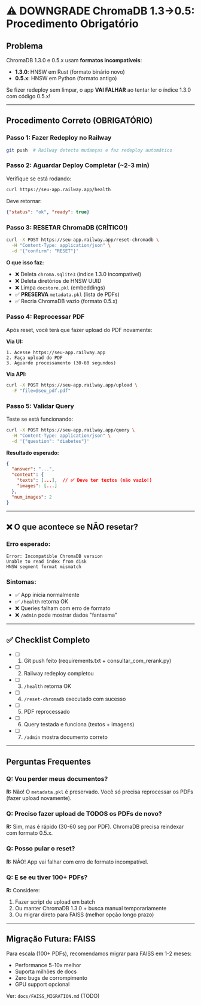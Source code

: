 # ⚠️ DOWNGRADE ChromaDB 1.3→0.5: Procedimento Obrigatório

## Problema

ChromaDB 1.3.0 e 0.5.x usam **formatos incompatíveis**:
- **1.3.0**: HNSW em Rust (formato binário novo)
- **0.5.x**: HNSW em Python (formato antigo)

Se fizer redeploy sem limpar, o app **VAI FALHAR** ao tentar ler o índice 1.3.0 com código 0.5.x!

---

## Procedimento Correto (OBRIGATÓRIO)

### Passo 1: Fazer Redeploy no Railway

```bash
git push  # Railway detecta mudanças e faz redeploy automático
```

### Passo 2: Aguardar Deploy Completar (~2-3 min)

Verifique se está rodando:
```bash
curl https://seu-app.railway.app/health
```

Deve retornar:
```json
{"status": "ok", "ready": true}
```

### Passo 3: **RESETAR ChromaDB** (CRÍTICO!)

```bash
curl -X POST https://seu-app.railway.app/reset-chromadb \
  -H "Content-Type: application/json" \
  -d '{"confirm": "RESET"}'
```

**O que isso faz:**
- ❌ Deleta `chroma.sqlite3` (índice 1.3.0 incompatível)
- ❌ Deleta diretórios de HNSW UUID
- ❌ Limpa `docstore.pkl` (embeddings)
- ✅ **PRESERVA** `metadata.pkl` (lista de PDFs)
- ✅ Recria ChromaDB vazio (formato 0.5.x)

### Passo 4: Reprocessar PDF

Após reset, você terá que fazer upload do PDF novamente:

**Via UI:**
```
1. Acesse https://seu-app.railway.app
2. Faça upload do PDF
3. Aguarde processamento (30-60 segundos)
```

**Via API:**
```bash
curl -X POST https://seu-app.railway.app/upload \
  -F "file=@seu_pdf.pdf"
```

### Passo 5: Validar Query

Teste se está funcionando:
```bash
curl -X POST https://seu-app.railway.app/query \
  -H "Content-Type: application/json" \
  -d '{"question": "diabetes"}'
```

**Resultado esperado:**
```json
{
  "answer": "...",
  "context": {
    "texts": [...],  // ✅ Deve ter textos (não vazio!)
    "images": [...]
  },
  "num_images": 2
}
```

---

## ❌ O que acontece se NÃO resetar?

### Erro esperado:
```
Error: Incompatible ChromaDB version
Unable to read index from disk
HNSW segment format mismatch
```

### Sintomas:
- ✅ App inicia normalmente
- ✅ `/health` retorna OK
- ❌ Queries falham com erro de formato
- ❌ `/admin` pode mostrar dados "fantasma"

---

## ✅ Checklist Completo

- [ ] 1. Git push feito (requirements.txt + consultar_com_rerank.py)
- [ ] 2. Railway redeploy completou
- [ ] 3. `/health` retorna OK
- [ ] 4. `/reset-chromadb` executado com sucesso
- [ ] 5. PDF reprocessado
- [ ] 6. Query testada e funciona (textos + imagens)
- [ ] 7. `/admin` mostra documento correto

---

## Perguntas Frequentes

### Q: Vou perder meus documentos?
**R:** Não! O `metadata.pkl` é preservado. Você só precisa reprocessar os PDFs (fazer upload novamente).

### Q: Preciso fazer upload de TODOS os PDFs de novo?
**R:** Sim, mas é rápido (30-60 seg por PDF). ChromaDB precisa reindexar com formato 0.5.x.

### Q: Posso pular o reset?
**R:** NÃO! App vai falhar com erro de formato incompatível.

### Q: E se eu tiver 100+ PDFs?
**R:** Considere:
1. Fazer script de upload em batch
2. Ou manter ChromaDB 1.3.0 + busca manual temporariamente
3. Ou migrar direto para FAISS (melhor opção longo prazo)

---

## Migração Futura: FAISS

Para escala (100+ PDFs), recomendamos migrar para FAISS em 1-2 meses:
- Performance 5-10x melhor
- Suporta milhões de docs
- Zero bugs de corrompimento
- GPU support opcional

Ver: `docs/FAISS_MIGRATION.md` (TODO)
